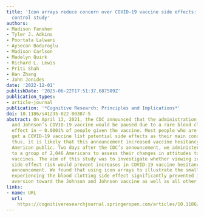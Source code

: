 ```yaml
---
title: 'Icon arrays reduce concern over COVID-19 vaccine side effects: a randomized
  control study'
authors:
- Madison Fansher
- Tyler J. Adkins
- Poortata Lalwani
- Aysecan Boduroglu
- Madison Carlson
- Madelyn Quirk
- Richard L. Lewis
- Priti Shah
- Han Zhang
- John Jonides
date: '2022-12-01'
publishDate: '2025-06-22T17:51:37.687509Z'
publication_types:
- article-journal
publication: '*Cognitive Research: Principles and Implications*'
doi: 10.1186/s41235-022-00387-5
abstract: On April 13, 2021, the CDC announced that the administration of Johnson
  and Johnson’s COVID-19 vaccine would be paused due to a rare blood clotting side
  effect in ~ 0.0001% of people given the vaccine. Most people who are hesitant to
  get a COVID-19 vaccine list potential side effects as their main concern (PEW, 2021);
  thus, it is likely that this announcement increased vaccine hesitancy among the
  American public. Two days after the CDC’s announcement, we administered a survey
  to a group of 2,046 Americans to assess their changes in attitudes toward COVID19
  vaccines. The aim of this study was to investigate whether viewing icon arrays of
  side effect risk would prevent increases in COVID-19 vaccine hesitancy due to the
  announcement. We found that using icon arrays to illustrate the small chance of
  experiencing the blood clotting side effect significantly prevented increases in
  aversion toward the Johnson and Johnson vaccine as well as all other COVID-19 vaccines.
links:
- name: URL
  url: 
    https://cognitiveresearchjournal.springeropen.com/articles/10.1186/s41235-022-00387-5
---
```

